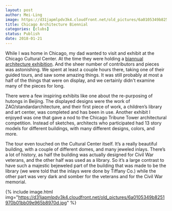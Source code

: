 ```yaml
---
layout: post
author: Mei-Ling
image: https://d31japmlpdv3k4.cloudfront.net/old_pictures/6a0105349b8251970b01bb09e965bc970d.jpg
title: Chicago Architecture Biennial
categories: [clubs]
status: Publish
date: 2018-01-21
---
```


While I was home in Chicago, my dad wanted to visit and exhibit at the Chicago Cultural Center. At the time they were holding a <a href="https://chicagoarchitecturebiennial.org/venue-map/chicago-cultural-center/">biannual architecture exhibition</a>. And the sheer number of contributors and pieces was astonishing. We spent at least a couple hours there, taking one of their guided tours, and saw some amazing things. It was still probably at most a half of the things that were on display, and we certainly didn't examine many of the pieces for long.

There were a few inspiring exhibits like one about the re-purposing of hutongs in Beijing. The displayed designs were the work of ZAO/standardarchitecture, and their first piece of work, a children’s library and art center, was completed and has been in use. Another exhibit I enjoyed was one that gave a nod to the Chicago Tribune Tower architectural competition. Instead of sketches, architects who participated had 13 story models for different buildings, with many different designs, colors, and more.

The tour even touched on the Cultural Center itself. It’s a really beautiful building, with a couple of different domes, and many jeweled inlays. There’s a lot of history, as half the building was actually designed for Civil War veterans, and the other half was used as a library. So it’s a large contrast to have such a majestic bejeweled part of the building that was made to be the library (we were told that the inlays were done by Tiffany Co.) while the other part was very dark and somber for the veterans and for the Civil War memorial.


{% include image.html img="https://d31japmlpdv3k4.cloudfront.net/old_pictures/6a0105349b8251970b01bb09e965b8970d.jpg" %}

